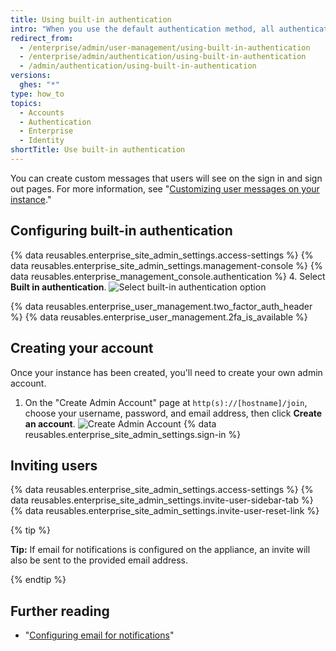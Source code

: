 ```yaml
---
title: Using built-in authentication
intro: "When you use the default authentication method, all authentication details are stored within {% data variables.product.product_location %}. Built-in authentication is the default method if you don’t already have an established authentication provider, such as LDAP, SAML, or CAS."
redirect_from:
  - /enterprise/admin/user-management/using-built-in-authentication
  - /enterprise/admin/authentication/using-built-in-authentication
  - /admin/authentication/using-built-in-authentication
versions:
  ghes: "*"
type: how_to
topics:
  - Accounts
  - Authentication
  - Enterprise
  - Identity
shortTitle: Use built-in authentication
---
```


You can create custom messages that users will see on the sign in and sign out pages. For more information, see "[Customizing user messages on your instance](/enterprise/admin/user-management/customizing-user-messages-on-your-instance)."

## Configuring built-in authentication

{% data reusables.enterprise_site_admin_settings.access-settings %}
{% data reusables.enterprise_site_admin_settings.management-console %}
{% data reusables.enterprise_management_console.authentication %} 4. Select **Built in authentication**.
![Select built-in authentication option](/assets/images/enterprise/management-console/built-in-auth-select.png)

{% data reusables.enterprise_user_management.two_factor_auth_header %}
{% data reusables.enterprise_user_management.2fa_is_available %}

## Creating your account

Once your instance has been created, you'll need to create your own admin account.

1. On the "Create Admin Account" page at `http(s)://[hostname]/join`, choose your username, password, and email address, then click **Create an account**.
   ![Create Admin Account](/assets/images/enterprise/site-admin-settings/create-first-admin-acct.png)
   {% data reusables.enterprise_site_admin_settings.sign-in %}

## Inviting users

{% data reusables.enterprise_site_admin_settings.access-settings %}
{% data reusables.enterprise_site_admin_settings.invite-user-sidebar-tab %}
{% data reusables.enterprise_site_admin_settings.invite-user-reset-link %}

{% tip %}

**Tip:** If email for notifications is configured on the appliance, an invite will also be sent to the provided email address.

{% endtip %}

## Further reading

- "[Configuring email for notifications](/admin/configuration/configuring-your-enterprise/configuring-email-for-notifications)"
